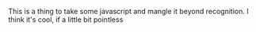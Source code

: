 This is a thing to take some javascript and mangle it beyond recognition. I think it's cool, if a little bit pointless
